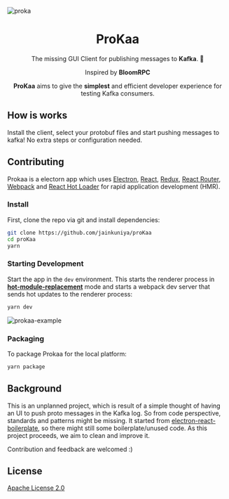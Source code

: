 ![proka](https://user-images.githubusercontent.com/14369357/80859251-c8262d80-8c7c-11ea-8cb2-1e3cef07a802.png)

<h1 align="center">ProKaa</h1>

<p align="center">
  <p align="center"> The missing GUI Client for publishing messages to <b>Kafka</b>. 🌸</p>

  <p align="center"> Inspired by <b>BloomRPC</b> </p>
  <p align="center"> <b>ProKaa</b> aims to give the <b>simplest</b> and efficient developer experience for testing Kafka consumers. </p>
</p>

## How is works
Install the client, select your protobuf files and start pushing messages to kafka!
No extra steps or configuration needed.
<gif>

## Contributing

<p>
  Prokaa is a electorn app which uses <a href="https://electron.atom.io/">Electron</a>, <a href="https://facebook.github.io/react/">React</a>, <a href="https://github.com/reactjs/redux">Redux</a>, <a href="https://github.com/reactjs/react-router">React Router</a>, <a href="https://webpack.github.io/docs/">Webpack</a> and <a href="https://github.com/gaearon/react-hot-loader">React Hot Loader</a> for rapid application development (HMR).
</p>

### Install

First, clone the repo via git and install dependencies:

```bash
git clone https://github.com/jainkuniya/proKaa
cd proKaa
yarn
```

### Starting Development

Start the app in the `dev` environment. This starts the renderer process in [**hot-module-replacement**](https://webpack.js.org/guides/hmr-react/) mode and starts a webpack dev server that sends hot updates to the renderer process:

```bash
yarn dev
```

![prokaa-example](https://user-images.githubusercontent.com/18511177/80861361-bbf59c80-8c8b-11ea-8999-9fe1093228cf.png)

### Packaging

To package Prokaa for the local platform:

```bash
yarn package
```

## Background

This is an unplanned project, which is result of a simple thought of having an UI to push proto messages in the Kafka log. So from code perspective, standards and patterns might be missing. It started from [electron-react-boilerplate](https://github.com/electron-react-boilerplate/electron-react-boilerplate), so there might still some boilerplate/unused code. As this project proceeds, we aim to clean and improve it.

Contribution and feedback are welcomed :)

## License

[Apache License 2.0](https://github.com/jainkuniya/proKaa/)
